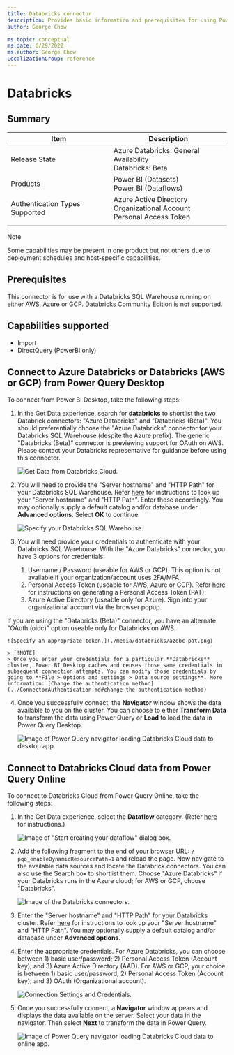 ```yaml
---
title: Databricks connector
description: Provides basic information and prerequisites for using Power Query's Databricks connectors.
author: George Chow

ms.topic: conceptual
ms.date: 6/29/2022
ms.author: George Chow
LocalizationGroup: reference
---
```


# Databricks

## Summary

| Item | Description |
| ---- | ----------- |
| Release State | Azure Databricks: General Availability<br/>Databricks: Beta |
| Products | Power BI (Datasets)<br/>Power BI (Dataflows) |
| Authentication Types Supported | Azure Active Directory<br/>Organizational Account<br/>Personal Access Token |
| | |

>[!Note]
>Some capabilities may be present in one product but not others due to deployment schedules and host-specific capabilities.


## Prerequisites

This connector is for use with a Databricks SQL Warehouse running on either AWS, Azure or GCP. Databricks Community Edition is not supported.

## Capabilities supported

* Import
* DirectQuery (PowerBI only)

## Connect to Azure Databricks or Databricks (AWS or GCP) from Power Query Desktop

To connect from Power BI Desktop, take the following steps:

1. In the Get Data experience, search for **databricks** to shortlist the two Databrick connectors: "Azure Databricks" and "Databricks (Beta)". You should preferentially choose the "Azure Databricks" connector for your Databricks SQL Warehouse (despite the Azure prefix). The generic "Databricks (Beta)" connector is previewing support for OAuth on AWS. Please contact your Databricks representative for guidance before using this connector. 

    ![Get Data from Databricks Cloud.](./media/databricks/get-data-dbc.png)

2. You will need to provide the "Server hostname" and "HTTP Path" for your Databricks SQL Warehouse. Refer [here](https://docs.microsoft.com/en-us/azure/databricks/integrations/bi/jdbc-odbc-bi#get-server-hostname-port-http-path-and-jdbc-url) for instructions to look up your "Server hostname" and "HTTP Path". Enter these accordingly. You may optionally supply a default catalog and/or database under **Advanced options**. Select **OK** to continue.

    ![Specify your Databricks SQL Warehouse.](./media/databricks/azdbc-sql-endpoint.png)

3. You will need provide your credentials to authenticate with your Databricks SQL Warehouse. With the "Azure Databricks" connector, you have 3 options for credentials:

    1. Username / Password (useable for AWS or GCP). This option is not available if your organization/account uses 2FA/MFA. 
    2. Personal Access Token (useable for AWS, Azure or GCP). Refer [here](https://docs.microsoft.com/en-us/azure/databricks/sql/user/security/personal-access-tokens) for instructions on generating a Personal Access Token (PAT).
    3. Azure Active Directory (useable only for Azure). Sign into your organizational account via the browser popup.
    
If you are using the "Databricks (Beta)" connector, you have an alternate "OAuth (oidc)" option useable only for Databricks on AWS. 

    ![Specify an appropriate token.](./media/databricks/azdbc-pat.png)

    > [!NOTE]
    > Once you enter your credentials for a particular **Databricks** cluster, Power BI Desktop caches and reuses those same credentials in subsequent connection attempts. You can modify those credentials by going to **File > Options and settings > Data source settings**. More information: [Change the authentication method](../ConnectorAuthentication.md#change-the-authentication-method)

4. Once you successfully connect, the **Navigator** window shows the data available to you on the cluster. You can choose to either **Transform Data** to transform the data using Power Query or **Load** to load the data in Power Query Desktop. 

    ![Image of Power Query navigator loading Databricks Cloud data to desktop app.](./media/databricks/navigator-with-filter.jpeg)

## Connect to Databricks Cloud data from Power Query Online

To connect to Databricks Cloud from Power Query Online, take the following steps:

1. In the Get Data experience, select the **Dataflow** category. (Refer [here](https://docs.microsoft.com/en-us/power-bi/transform-model/dataflows/dataflows-create) for instructions.)

    ![Image of "Start creating your dataflow" dialog box.](./media/databricks/dataflow-prompt.jpeg)

2. Add the following fragment to the end of your browser URL: ``?pqo_enableDynamicResourcePath=1`` and reload the page. Now navigate to the available data sources and locate the Databrick connectors. You can also use the Search box to shortlist them. Choose "Azure Databricks" if your Databricks runs in the Azure cloud; for AWS or GCP, choose "Databricks". 

    ![Image of the Databricks connectors.](./media/databricks/filtered-connectors.jpeg)

3. Enter the "Server hostname" and "HTTP Path" for your Databricks cluster. Refer [here](https://docs.microsoft.com/en-us/azure/databricks/integrations/bi/jdbc-odbc-bi#get-server-hostname-port-http-path-and-jdbc-url) for instructions to look up your "Server hostname" and "HTTP Path". You may optionally supply a default catalog and/or database under **Advanced options**. 

4. Enter the appropriate credentials. For Azure Databricks, you can choose between 1) basic user/password; 2) Personal Access Token (Account key); and 3) Azure Active Directory (AAD). For AWS or GCP, your choice is between 1) basic user/password; 2) Personal Access Token (Account key); and 3) OAuth (Organizational account).

    ![Connection Settings and Credentials.](./media/databricks/azconnect-setting-cred.png)

5. Once you successfully connect, a **Navigator** window appears and displays the data available on the server. Select your data in the navigator. Then select **Next** to transform the data in Power Query.

    ![Image of Power Query navigator loading Databricks Cloud data to online app.](./media/databricks/pq-choose-data.png)

